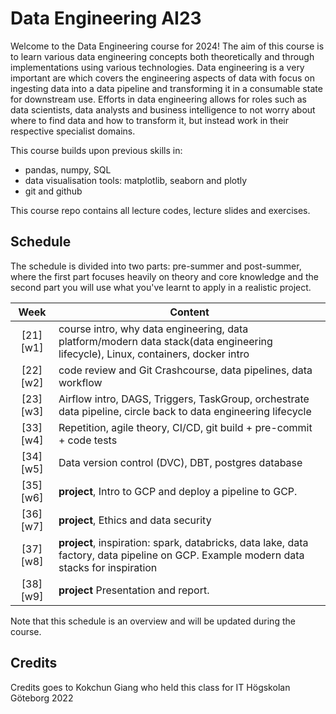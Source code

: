 # Data Engineering AI23
Welcome to the Data Engineering course for 2024! The aim of this course is to learn various data engineering concepts both theoretically and through implementations using various technologies. Data engineering is a very important are which covers the engineering aspects of data with focus on ingesting data into a data pipeline and transforming it in a consumable state for downstream use. Efforts in data engineering allows for roles such as data scientists, data analysts and business intelligence to not worry about where to find data and how to transform it, but instead work in their respective specialist domains.

This course builds upon previous skills in:

- pandas, numpy, SQL
- data visualisation tools: matplotlib, seaborn and plotly
- git and github

This course repo contains all lecture codes, lecture slides and exercises.

## Schedule
The schedule is divided into two parts: pre-summer and post-summer, where the first part focuses heavily on theory and core knowledge and the second part you will use what you've learnt to apply in a realistic project.

|   Week   | Content                                                                                                                   |
| :------: | ------------------------------------------------------------------------------------------------------------------------- |
| [21][w1] | course intro, why data engineering, data platform/modern data stack(data engineering lifecycle), Linux, containers, docker intro|
| [22][w2] | code review and Git Crashcourse, data pipelines, data workflow|
| [23][w3] | Airflow intro, DAGS, Triggers, TaskGroup, orchestrate data pipeline, circle back to data engineering lifecycle|
| [33][w4] | Repetition, agile theory, CI/CD, git build + pre-commit + code tests|
| [34][w5] | Data version control (DVC), DBT, postgres database|
| [35][w6] | **project**, Intro to GCP and deploy a pipeline to GCP.|
| [36][w7] | **project**, Ethics and data security|
| [37][w8] | **project**, inspiration: spark, databricks, data lake, data factory, data pipeline on GCP. Example modern data stacks for inspiration|
| [38][w9] | **project** Presentation and report.|

Note that this schedule is an overview and will be updated during the course.

## Credits
Credits goes to Kokchun Giang who held this class for IT Högskolan Göteborg 2022